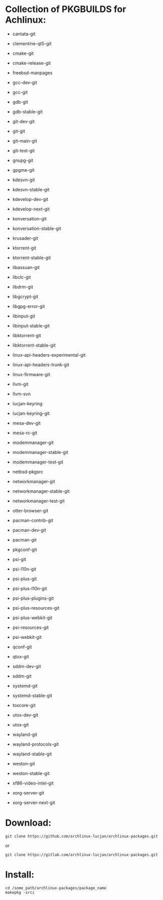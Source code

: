 # Collection of PKGBUILDS for Achlinux:

- cantata-git

- clementine-qt5-git

- cmake-git

- cmake-release-git

- freebsd-manpages

- gcc-dev-git

- gcc-git

- gdb-git

- gdb-stable-git

- git-dev-git

- git-git

- git-main-git

- git-test-git

- gnupg-git

- gpgme-git

- kdesvn-git

- kdesvn-stable-git

- kdevelop-dev-git

- kdevelop-next-git

- konversation-git

- konversation-stable-git

- krusader-git

- ktorrent-git

- ktorrent-stable-git

- libassuan-git

- libclc-git

- libdrm-git

- libgcrypt-git

- libgpg-error-git

- libinput-git

- libinput-stable-git

- libktorrent-git

- libktorrent-stable-git

- linux-api-headers-experimental-git

- linux-api-headers-trunk-git

- linux-firmware-git

- llvm-git

- llvm-svn

- lucjan-keyring

- lucjan-keyring-git

- mesa-dev-git

- mesa-rc-git

- modemmanager-git

- modemmanager-stable-git

- modemmanager-test-git

- netbsd-pkgsrc

- networkmanager-git

- networkmanager-stable-git

- networkmanager-test-git

- otter-browser-git

- pacman-contrib-git

- pacman-dev-git

- pacman-git

- pkgconf-git

- psi-git

- psi-l10n-git

- psi-plus-git

- psi-plus-l10n-git

- psi-plus-plugins-git

- psi-plus-resources-git

- psi-plus-webkit-git

- psi-resources-git

- psi-webkit-git

- qconf-git

- qtox-git

- sddm-dev-git

- sddm-git

- systemd-git

- systemd-stable-git

- toxcore-git

- utox-dev-git

- utox-git

- wayland-git

- wayland-protocols-git

- wayland-stable-git

- weston-git

- weston-stable-git

- xf86-video-intel-git

- xorg-server-git

- xorg-server-next-git

# Download:

```
git clone https://github.com/archlinux-lucjan/archlinux-packages.git

```
or

```
git clone https://gitlab.com/archlinux-lucjan/archlinux-packages.git

```

# Install:

```
cd /some_path/archlinux-packages/package_name
makepkg -srci

```
